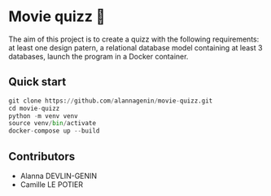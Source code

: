 # Movie quizz :movie_camera:

The aim of this project is to create a quizz with the following requirements: at least one design patern, a relational database model containing at least 3 databases, launch the program in a Docker container.

## Quick start

```python 
git clone https://github.com/alannagenin/movie-quizz.git
cd movie-quizz
python -m venv venv
source venv/bin/activate
docker-compose up --build
```

## Contributors

* Alanna DEVLIN-GENIN
* Camille LE POTIER
